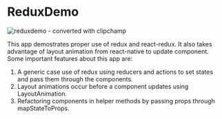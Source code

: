# ReduxDemo

![reduxdemo - converted with clipchamp](https://user-images.githubusercontent.com/17955378/33531632-ae21d8d8-d844-11e7-8d1d-0c2759cd2a6c.gif)

This app demostrates proper use of redux and react-redux. It also takes advantage of layout animation from react-native to update component.
Some important features about this app are:
1. A generic case use of redux using reducers and actions to set states and pass them through the components.
2. Layout animations occur before a component updates using LayoutAnimation.
3. Refactoring components in helper methods by passing props through mapStateToProps. 
